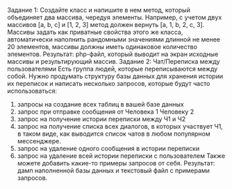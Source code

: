 Задание 1:
Создайте класс и напишите в нем метод, который объединяет два массива, чередуя
элементы. Например, с учетом двух массивов [a, b, c] и [1, 2, 3] метод должен вернуть
[a, 1, b, 2, c, 3]. Массивы задать как приватные свойства этого же класса,
автоматически наполнить рандомными значениями длинной не менее 20 элементов,
массивы должны иметь одинаковое количество элементов.
Результат: php-файл, который выводит на экран исходные массивы и результирующий
массив.
Задание 2:
Чат/Переписка между пользователями
Есть группа людей, которые переписываются между собой. Нужно продумать
структуру базы данных для хранения истории их переписок и написать несколько
запросов, которые будут часто использоваться:
1. запросы на создание всех таблиц в вашей базе данных
2. запрос при отправке сообщения от Человека 1 Человеку 2
3. запрос на получение истории переписки между Ч1 и Ч2
4. запрос на получение списка всех диалогов, в которых участвует Ч1, в таком
   виде, как выводится список чатов в любом популярном мессенджере.
5. запрос на удаление одного сообщения в истории переписки
6. запрос на удаление всей истории переписки с пользователем
   Также можете добавить какие-то примеры запросов от себя.
   Результат: дамп наполненной базы данных и текстовый файл с примерами запросов.